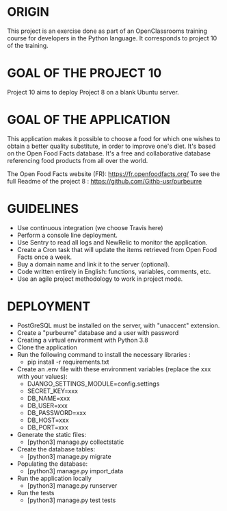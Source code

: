 # ORIGIN #
This project is an exercise done as part of an OpenClassrooms training course for developers in the Python language.
It corresponds to project 10 of the training.

# GOAL OF THE PROJECT 10 #
Project 10 aims to deploy Project 8 on a blank Ubuntu server.

# GOAL OF THE APPLICATION #
This application makes it possible to choose a food for which one wishes to obtain a better quality substitute, in order to improve one's diet. It's based on the Open Food Facts database. It's a free and collaborative database referencing food products from all over the world.

The Open Food Facts website (FR): https://fr.openfoodfacts.org/
To see the full Readme of the project 8 : https://github.com/Githb-usr/purbeurre

# GUIDELINES #
* Use continuous integration (we choose Travis here)
* Perform a console line deployment.
* Use Sentry to read all logs and NewRelic to monitor the application.
* Create a Cron task that will update the items retrieved from Open Food Facts once a week.
* Buy a domain name and link it to the server (optional).
* Code written entirely in English: functions, variables, comments, etc.
* Use an agile project methodology to work in project mode.

# DEPLOYMENT #
* PostGreSQL must be installed on the server, with "unaccent" extension.
* Create a "purbeurre" database and a user with password
* Creating a virtual environment with Python 3.8
* Clone the application
* Run the following command to install the necessary libraries :
  - pip install -r requirements.txt
* Create an .env file with these environment variables (replace the xxx with your values):
  - DJANGO_SETTINGS_MODULE=config.settings
  - SECRET_KEY=xxx
  - DB_NAME=xxx
  - DB_USER=xxx
  - DB_PASSWORD=xxx
  - DB_HOST=xxx
  - DB_PORT=xxx
* Generate the static files:
  - [python3] manage.py collectstatic
* Create the database tables:
  - [python3] manage.py migrate
* Populating the database:
  - [python3] manage.py import_data
* Run the application locally
  - [python3] manage.py runserver
* Run the tests
  - [python3] manage.py test tests